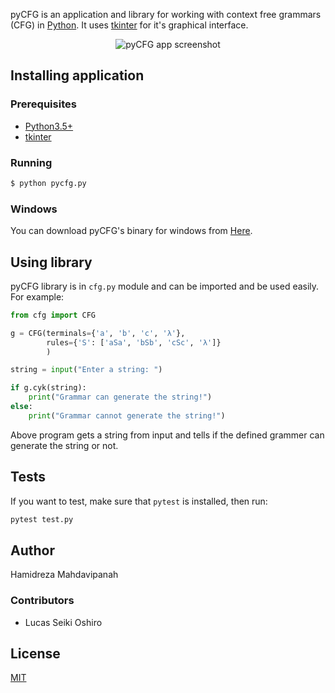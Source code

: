 pyCFG is an application and library for working with context free grammars (CFG) in [Python](https://www.python.org/).
It uses [tkinter](https://wiki.python.org/moin/TkInter) for it's graphical interface.

<p align="center">
  <img src="./assets/screenshot.png" alt="pyCFG app screenshot">
</p>

## Installing application

### Prerequisites
- [Python3.5+](https://www.python.org/)
- [tkinter](https://wiki.python.org/moin/TkInter)

### Running

```bash
$ python pycfg.py
```

### Windows

You can download pyCFG's binary for windows from [Here](https://github.com/mahdavipanah/pyCFG/releases).

## Using library
pyCFG library is in `cfg.py` module and can be imported and be used easily. For example:
```Python
from cfg import CFG

g = CFG(terminals={'a', 'b', 'c', 'λ'},
        rules={'S': ['aSa', 'bSb', 'cSc', 'λ']}
        )

string = input("Enter a string: ")

if g.cyk(string):
    print("Grammar can generate the string!")
else:
    print("Grammar cannot generate the string!")
```
Above program gets a string from input and tells if the defined grammer can generate the string or not.

## Tests

If you want to test, make sure that `pytest` is installed, then run:

~~~bash
pytest test.py
~~~

## Author

Hamidreza Mahdavipanah

### Contributors

- Lucas Seiki Oshiro


## License

[MIT](./LICENSE)
